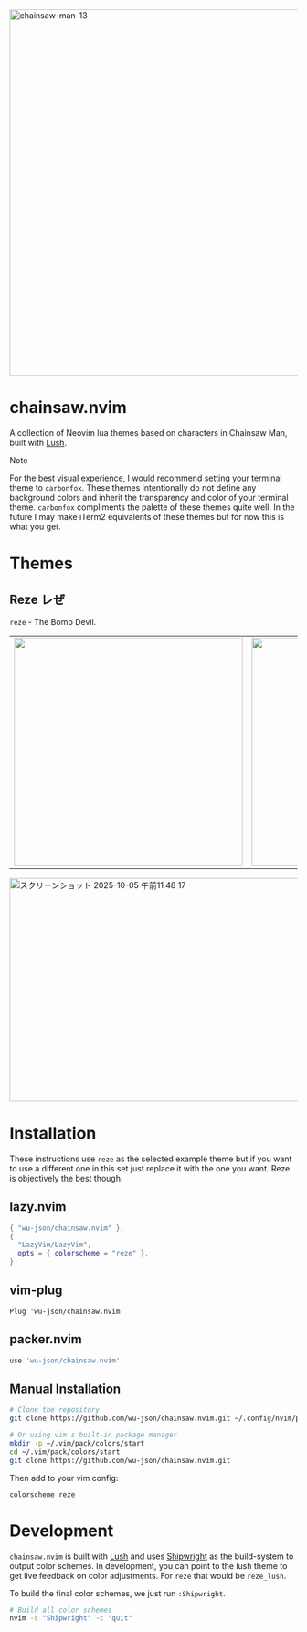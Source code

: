 <img width="1333" height="641" alt="chainsaw-man-13" src="https://github.com/user-attachments/assets/f9567a90-12df-4f1f-bc90-badb9a22956f" />

# chainsaw.nvim

A collection of Neovim lua themes based on characters in Chainsaw Man, built with [Lush](https://github.com/rktjmp/lush.nvim).

> [!NOTE]
> For the best visual experience, I would recommend setting your terminal theme to `carbonfox`. These themes intentionally do not define any background colors and inherit the transparency and color of your terminal theme. `carbonfox` compliments the palette of these themes quite well. In the future I may make iTerm2 equivalents of these themes but for now this is what you get.

# Themes

## Reze レぜ

`reze` - The Bomb Devil.

<table>
  <tr>
    <td><img src="https://github.com/user-attachments/assets/d827de87-2488-4dac-b64b-ca47273a9945" height="400" /></td>
    <td><img src="https://github.com/user-attachments/assets/2b212393-525f-4f1f-a54a-36410d719246" height="400" /></td>
  </tr>
</table>

<img width="1145" height="391" alt="スクリーンショット 2025-10-05 午前11 48 17" src="https://github.com/user-attachments/assets/93322e50-8991-466b-bc96-9f97ab998d7d" />

# Installation

These instructions use `reze` as the selected example theme but if you want to use a different one in this set just replace it with the one you want. Reze is objectively the best though.

## lazy.nvim
```lua
{ "wu-json/chainsaw.nvim" },
{
  "LazyVim/LazyVim",
  opts = { colorscheme = "reze" },
}
```

## vim-plug
```vim
Plug 'wu-json/chainsaw.nvim'
```

## packer.nvim
```lua
use 'wu-json/chainsaw.nvim'
```

## Manual Installation
```bash
# Clone the repository
git clone https://github.com/wu-json/chainsaw.nvim.git ~/.config/nvim/pack/colors/start/chainsaw.nvim

# Or using vim's built-in package manager
mkdir -p ~/.vim/pack/colors/start
cd ~/.vim/pack/colors/start
git clone https://github.com/wu-json/chainsaw.nvim.git
```

Then add to your vim config:
```vim
colorscheme reze
```

# Development

`chainsaw.nvim` is built with [Lush](https://github.com/rktjmp/lush.nvim) and uses [Shipwright](https://github.com/rktjmp/shipwright.nvim) as the build-system to output color schemes. In development, you can point to the lush theme to get live feedback on color adjustments. For `reze` that would be `reze_lush`.

To build the final color schemes, we just run `:Shipwright`.

```bash
# Build all color schemes
nvim -c "Shipwright" -c "quit"
```
